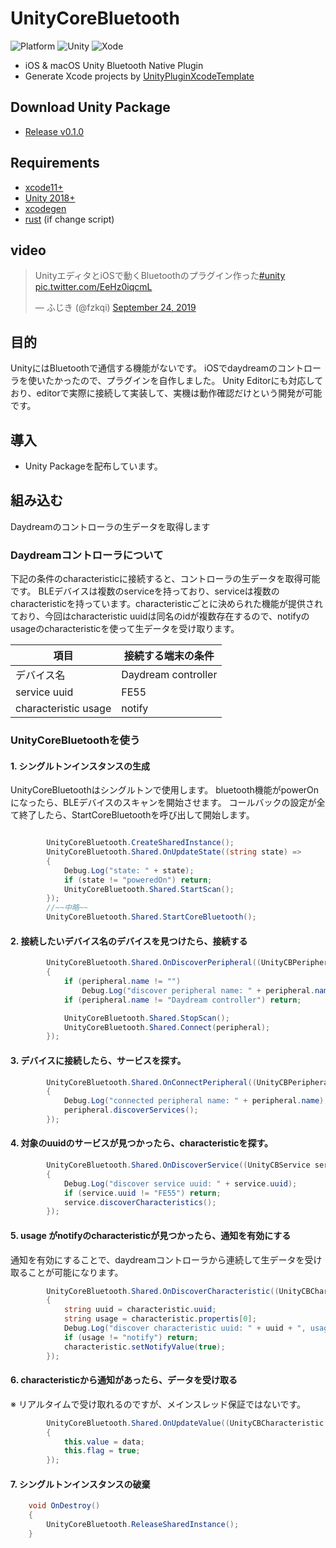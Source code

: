 # UnityCoreBluetooth
![Platform](https://img.shields.io/badge/platform-%20iOS%20%7C%20macOS%20-lightgrey.svg)
![Unity](https://img.shields.io/badge/unity-2018-green.svg)
![Xode](https://img.shields.io/badge/xcode-xcode11-green.svg)

* iOS & macOS Unity Bluetooth Native Plugin
* Generate Xcode projects by [UnityPluginXcodeTemplate](https://github.com/fuziki/UnityPluginXcodeTemplate)

## Download Unity Package
* [Release v0.1.0](https://github.com/fuziki/UnityCoreBluetooth/releases/tag/v0.1.0)

## Requirements
* [xcode11+](https://apps.apple.com/jp/app/xcode/id497799835?mt=12)
* [Unity 2018+](https://unity.com/)
* [xcodegen](https://github.com/yonaskolb/XcodeGen)
* [rust](https://www.rust-lang.org/)  (if change script)


## video
<blockquote class="twitter-tweet"><p lang="ja" dir="ltr">UnityエディタとiOSで動くBluetoothのプラグイン作った<a href="https://twitter.com/hashtag/unity?src=hash&amp;ref_src=twsrc%5Etfw">#unity</a> <a href="https://t.co/EeHz0iqcmL">pic.twitter.com/EeHz0iqcmL</a></p>&mdash; ふじき (@fzkqi) <a href="https://twitter.com/fzkqi/status/1176485721445556224?ref_src=twsrc%5Etfw">September 24, 2019</a></blockquote> <script async src="https://platform.twitter.com/widgets.js" charset="utf-8"></script>

## 目的
UnityにはBluetoothで通信する機能がないです。
iOSでdaydreamのコントローラを使いたかったので、プラグインを自作しました。
Unity Editorにも対応しており、editorで実際に接続して実装して、実機は動作確認だけという開発が可能です。

## 導入
* Unity Packageを配布しています。

## 組み込む
Daydreamのコントローラの生データを取得します

### Daydreamコントローラについて
下記の条件のcharacteristicに接続すると、コントローラの生データを取得可能です。
BLEデバイスは複数のserviceを持っており、serviceは複数のcharacteristicを持っています。characteristicごとに決められた機能が提供されており、今回はcharacteristic uuidは同名のidが複数存在するので、notifyのusageのcharacteristicを使って生データを受け取ります。

| 項目 | 接続する端末の条件 |
|--|--|
| デバイス名 | Daydream controller |
| service uuid | FE55 |
| characteristic usage | notify |

### UnityCoreBluetoothを使う

#### 1. シングルトンインスタンスの生成
UnityCoreBluetoothはシングルトンで使用します。
bluetooth機能がpowerOnになったら、BLEデバイスのスキャンを開始させます。
コールバックの設定が全て終了したら、StartCoreBluetoothを呼び出して開始します。

```cs

        UnityCoreBluetooth.CreateSharedInstance();
        UnityCoreBluetooth.Shared.OnUpdateState((string state) =>
        {
            Debug.Log("state: " + state);
            if (state != "poweredOn") return;
            UnityCoreBluetooth.Shared.StartScan();
        });
        //~~中略~~
        UnityCoreBluetooth.Shared.StartCoreBluetooth();
```

#### 2.  接続したいデバイス名のデバイスを見つけたら、接続する

```cs
        UnityCoreBluetooth.Shared.OnDiscoverPeripheral((UnityCBPeripheral peripheral) =>
        {
            if (peripheral.name != "")
                Debug.Log("discover peripheral name: " + peripheral.name);
            if (peripheral.name != "Daydream controller") return;

            UnityCoreBluetooth.Shared.StopScan();
            UnityCoreBluetooth.Shared.Connect(peripheral);
        });
```

#### 3. デバイスに接続したら、サービスを探す。

```cs
        UnityCoreBluetooth.Shared.OnConnectPeripheral((UnityCBPeripheral peripheral) =>
        {
            Debug.Log("connected peripheral name: " + peripheral.name);
            peripheral.discoverServices();
        });
```

#### 4. 対象のuuidのサービスが見つかったら、characteristicを探す。

```cs
        UnityCoreBluetooth.Shared.OnDiscoverService((UnityCBService service) =>
        {
            Debug.Log("discover service uuid: " + service.uuid);
            if (service.uuid != "FE55") return;
            service.discoverCharacteristics();
        });
```

#### 5.  usage がnotifyのcharacteristicが見つかったら、通知を有効にする
通知を有効にすることで、daydreamコントローラから連続して生データを受け取ることが可能になります。

```cs
        UnityCoreBluetooth.Shared.OnDiscoverCharacteristic((UnityCBCharacteristic characteristic) =>
        {
            string uuid = characteristic.uuid;
            string usage = characteristic.propertis[0];
            Debug.Log("discover characteristic uuid: " + uuid + ", usage: " + usage);
            if (usage != "notify") return;
            characteristic.setNotifyValue(true);
        });
```

#### 6. characteristicから通知があったら、データを受け取る
※ リアルタイムで受け取れるのですが、メインスレッド保証ではないです。

```cs
        UnityCoreBluetooth.Shared.OnUpdateValue((UnityCBCharacteristic characteristic, byte[] data) =>
        {
            this.value = data;
            this.flag = true;
        });
```

#### 7. シングルトンインスタンスの破棄

```cs
    void OnDestroy()
    {
        UnityCoreBluetooth.ReleaseSharedInstance();
    }
```
